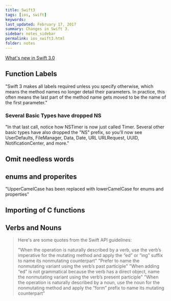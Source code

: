 ```yaml
---
title: Swift3 
tags: [ios, swift]
keywords:  
last_updated: February 17, 2017
summary: Changes in Swift 3. 
sidebar: notes_sidebar
permalink: ios_swift3.html
folder: notes 
---
```

[What's new in Swift 3.0](https://www.hackingwithswift.com/swift3)

## Function Labels

"Swift 3 makes all labels required unless you specify otherwise, which means the method names no longer detail their parameters. In practice, this often means the last part of the method name gets moved to be the name of the first parameter."

### Several Basic Types have dropped NS
"In that last call, notice how NSTimer is now just called Timer. Several other basic types have also dropped the "NS" prefix, so you'll now see UserDefaults, FileManager, Data, Date, URL URLRequest, UUID, NotificationCenter, and more."

## Omit needless words

## enums and properites
"UpperCamelCase has been replaced with lowerCamelCase for enums and properties"

## Importing of C functions

## Verbs and Nouns

<blockquote>
Here's are some quotes from the Swift API guidelines:

"When the operation is naturally described by a verb, use the verb’s imperative for the mutating method and apply the “ed” or “ing” suffix to name its nonmutating counterpart"
"Prefer to name the nonmutating variant using the verb’s past participle"
"When adding “ed” is not grammatical because the verb has a direct object, name the nonmutating variant using the verb’s present participle"
"When the operation is naturally described by a noun, use the noun for the nonmutating method and apply the “form” prefix to name its mutating counterpart"
</blockquote>
